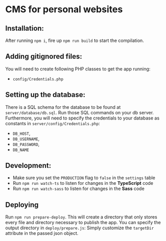 # CMS for personal websites

## Installation:
After running `npm i`, fire up `npm run build` to start the compilation.

## Adding gitignored files:
You will need to create following PHP classes to get the app running:
* `config/Credentials.php`

## Setting up the database:
There is a SQL schema for the database to be found at `server/database/db.sql`. Run those SQL commands on your db server.
Furthermore, you will need to specify the credentials to your database as constants in `server/config/Credentials.php`:
* `DB_HOST`,
* `DB_USERNAME`,
* `DB_PASSWORD`,
* `DB_NAME`

## Development:
* Make sure you set the `PRODUCTION` flag to `false` in the `settings` table
* Run `npm run watch-ts` to listen for changes in the **TypeScript** code
* Run `npm run watch-sass` to listen for changes in the **Sass** code

## Deploying
Run `npm run prepare-deploy`. This will create a directory that only stores every file and directory necessary to publish the app.
You can specify the output directory in `deploy/prepare.js`: Simply customize the `targetDir` attribute in the passed json object.
